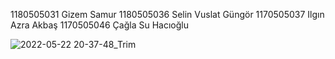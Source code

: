 1180505031 Gizem Samur
1180505036 Selin Vuslat Güngör
1170505037 Ilgın Azra Akbaş
1170505046 Çağla Su Hacıoğlu

![2022-05-22 20-37-48_Trim](https://user-images.githubusercontent.com/83885154/169708789-78c152d6-fc71-4ba8-b583-a19383378265.gif)

